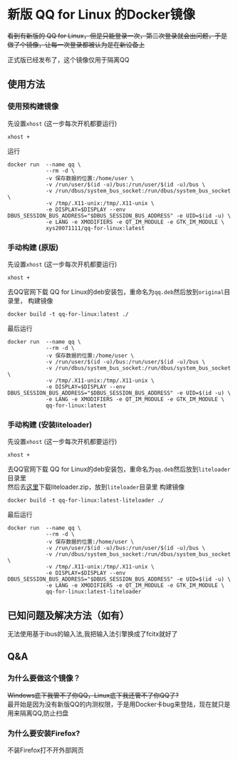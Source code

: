 # 新版 QQ for Linux 的Docker镜像

<del>
看到有新版的 QQ for Linux，但是只能登录一次，第二次登录就会出问题，于是做了个镜像，让每一次登录都被认为是在新设备上
</del>

正式版已经发布了，这个镜像仅用于隔离QQ

## 使用方法

### 使用预构建镜像

先设置`xhost` (这一步每次开机都要运行)

```
xhost +
```

运行

```
docker run  --name qq \
            --rm -d \
            -v 保存数据的位置:/home/user \
            -v /run/user/$(id -u)/bus:/run/user/$(id -u)/bus \
            -v /run/dbus/system_bus_socket:/run/dbus/system_bus_socket \
            -v /tmp/.X11-unix:/tmp/.X11-unix \
            -e DISPLAY=$DISPLAY --env DBUS_SESSION_BUS_ADDRESS="$DBUS_SESSION_BUS_ADDRESS" -e UID=$(id -u) \
            -e LANG -e XMODIFIERS -e QT_IM_MODULE -e GTK_IM_MODULE \
            xys20071111/qq-for-linux:latest
```

### 手动构建 (原版)

先设置`xhost` (这一步每次开机都要运行)

```
xhost +
```

去QQ官网下载 QQ for Linux的deb安装包，重命名为`qq.deb`然后放到`original`目录里，
构建镜像

```
docker build -t qq-for-linux:latest ./
```

最后运行

```
docker run  --name qq \
            --rm -d \
            -v 保存数据的位置:/home/user \
            -v /run/user/$(id -u)/bus:/run/user/$(id -u)/bus \
            -v /run/dbus/system_bus_socket:/run/dbus/system_bus_socket \
            -v /tmp/.X11-unix:/tmp/.X11-unix \
            -e DISPLAY=$DISPLAY --env DBUS_SESSION_BUS_ADDRESS="$DBUS_SESSION_BUS_ADDRESS" -e UID=$(id -u) \
            -e LANG -e XMODIFIERS -e QT_IM_MODULE -e GTK_IM_MODULE \
            qq-for-linux:latest
```

### 手动构建 (安装liteloader)

先设置`xhost` (这一步每次开机都要运行)

```
xhost +
```

去QQ官网下载 QQ for
Linux的deb安装包，重命名为`qq.deb`然后放到`liteloader`目录里\
然后去[这里](https://github.com/LiteLoaderQQNT/LiteLoaderQQNT)下载liteloader.zip，放到`liteloader`目录里
构建镜像

```
docker build -t qq-for-linux:latest-liteloader ./
```

最后运行

```
docker run  --name qq \
            --rm -d \
            -v 保存数据的位置:/home/user \
            -v /run/user/$(id -u)/bus:/run/user/$(id -u)/bus \
            -v /run/dbus/system_bus_socket:/run/dbus/system_bus_socket \
            -v /tmp/.X11-unix:/tmp/.X11-unix \
            -e DISPLAY=$DISPLAY --env DBUS_SESSION_BUS_ADDRESS="$DBUS_SESSION_BUS_ADDRESS" -e UID=$(id -u) \
            -e LANG -e XMODIFIERS -e QT_IM_MODULE -e GTK_IM_MODULE \
            qq-for-linux:latest-liteloader
```

## 已知问题及解决方法（如有）

无法使用基于ibus的输入法,我把输入法引擎换成了fcitx就好了

## Q&A

### 为什么要做这个镜像？

<del>Windows底下我管不了你QQ，Linux底下我还管不了你QQ了?</del>\
最开始是因为没有新版QQ的内测权限，于是用Docker卡bug来登陆，现在就只是用来隔离QQ,防止扫盘

### 为什么要安装Firefox?

不装Firefox打不开外部网页
